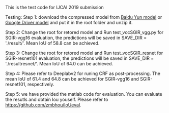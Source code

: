 
This is the test code for IJCAI 2019 submission

Testing:
Step 1: download the compressed model from [Baidu Yun model]() or [Google Driver model]()
and put it in the root folder and unzip it.

Step 2: Change the root for retored model and Run test_vocSGIR_vgg.py for SGIR-vgg16 evaluation, the predictions will be saved in SAVE_DIR = './result/'. Mean IoU of 58.8 can be achieved.

Step 3: Change the root for retored model and Run test_vocSGIR_resnet for SGIR-resnet101 evaluation, the predictions will be saved in SAVE_DIR = './resultresnet/'. Mean IoU of 64.0 can be achieved.

Step 4:  Please refer to Deeplabv2 for runing CRF as post-processing. The mean IoU of 61.4 and 64.8 can be achieved for SGIR-vgg16 and SGIR-resnet101, respectively. 

Step 5: we have provided the matlab code for evaluation. You can evaluate the resutls and obtain Iou youself. Please refer to https://github.com/zmbhou/IoUeval.
